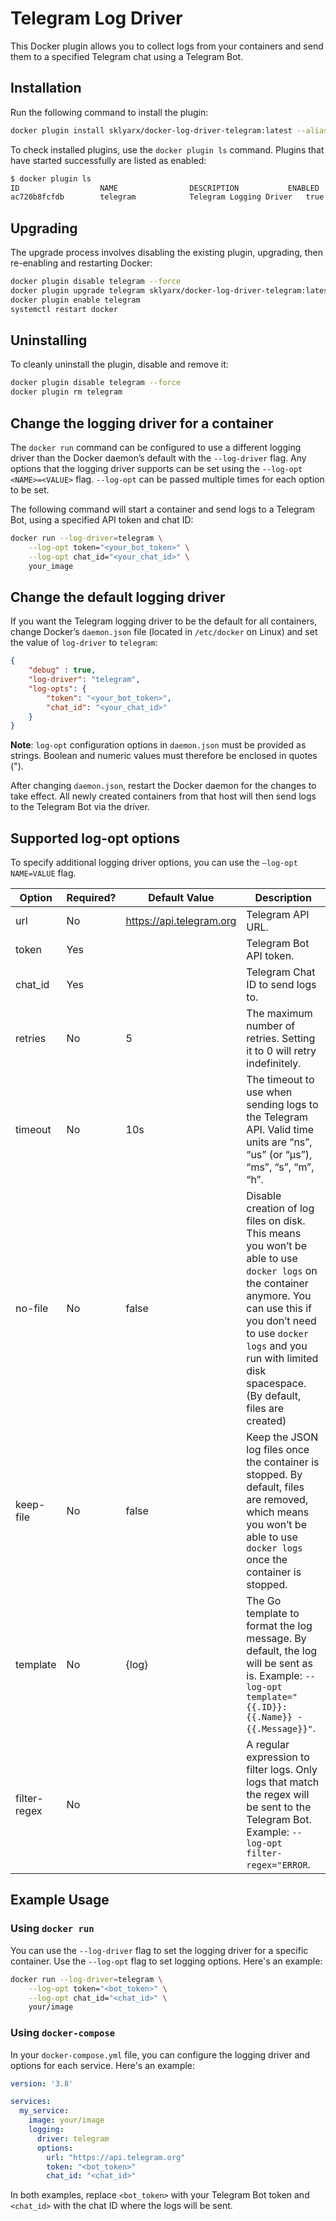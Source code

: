 # Telegram Log Driver

This Docker plugin allows you to collect logs from your containers and send them to a specified Telegram chat using a Telegram Bot.

## Installation

Run the following command to install the plugin:

```bash
docker plugin install sklyarx/docker-log-driver-telegram:latest --alias telegram --grant-all-permissions
```

To check installed plugins, use the `docker plugin ls` command. Plugins that have started successfully are listed as enabled:

```bash
$ docker plugin ls
ID                  NAME                DESCRIPTION           ENABLED
ac720b8fcfdb        telegram            Telegram Logging Driver   true
```

## Upgrading

The upgrade process involves disabling the existing plugin, upgrading, then re-enabling and restarting Docker:

```bash
docker plugin disable telegram --force
docker plugin upgrade telegram sklyarx/docker-log-driver-telegram:latest --grant-all-permissions
docker plugin enable telegram
systemctl restart docker
```

## Uninstalling

To cleanly uninstall the plugin, disable and remove it:

```bash
docker plugin disable telegram --force
docker plugin rm telegram
```

## Change the logging driver for a container

The `docker run` command can be configured to use a different logging driver than the Docker daemon’s default with the `--log-driver` flag. Any options that the logging driver supports can be set using the `--log-opt <NAME>=<VALUE>` flag. `--log-opt` can be passed multiple times for each option to be set.

The following command will start a container and send logs to a Telegram Bot, using a specified API token and chat ID:

```bash
docker run --log-driver=telegram \
    --log-opt token="<your_bot_token>" \
    --log-opt chat_id="<your_chat_id>" \
    your_image
```

## Change the default logging driver

If you want the Telegram logging driver to be the default for all containers, change Docker’s `daemon.json` file (located in `/etc/docker` on Linux) and set the value of `log-driver` to `telegram`:

```json
{
    "debug" : true,
    "log-driver": "telegram",
    "log-opts": {
        "token": "<your_bot_token>",
        "chat_id": "<your_chat_id>"
    }
}
```

**Note**: `log-opt` configuration options in `daemon.json` must be provided as strings. Boolean and numeric values must therefore be enclosed in quotes (").

After changing `daemon.json`, restart the Docker daemon for the changes to take effect. All newly created containers from that host will then send logs to the Telegram Bot via the driver.

## Supported log-opt options

To specify additional logging driver options, you can use the `–log-opt NAME=VALUE` flag.

| Option       | Required? | Default Value            | Description                                                                                                                                                                                                                                          |
|--------------|-----------|--------------------------|------------------------------------------------------------------------------------------------------------------------------------------------------------------------------------------------------------------------------------------------------|
| url          | No        | https://api.telegram.org | Telegram API URL.                                                                                                                                                                                                                                    |
| token        | Yes       |                          | Telegram Bot API token.                                                                                                                                                                                                                              |
| chat_id      | Yes       |                          | Telegram Chat ID to send logs to.                                                                                                                                                                                                                    |
| retries      | No        | 5                        | The maximum number of retries. Setting it to 0 will retry indefinitely.                                                                                                                                                                              |
| timeout      | No        | 10s                      | The timeout to use when sending logs to the Telegram API. Valid time units are “ns”, “us” (or “µs”), “ms”, “s”, “m”, “h”.                                                                                                                            |
| no-file      | No        | false                    | Disable creation of log files on disk. This means you won’t be able to use `docker logs` on the container anymore. You can use this if you don’t need to use `docker logs` and you run with limited disk spacespace. (By default, files are created) |
| keep-file    | No        | false                    | Keep the JSON log files once the container is stopped. By default, files are removed, which means you won’t be able to use `docker logs` once the container is stopped.                                                                              |
| template     | No        | {log}                    | The Go template to format the log message. By default, the log will be sent as is. Example: `--log-opt template="{{.ID}}: {{.Name}} - {{.Message}}"`.                                                                                                |
| filter-regex | No        |                          | A regular expression to filter logs. Only logs that match the regex will be sent to the Telegram Bot. Example: `--log-opt filter-regex="ERROR`.                                                                                                      |WARN"`.

## Example Usage

### Using `docker run`

You can use the `--log-driver` flag to set the logging driver for a specific container. Use the `--log-opt` flag to set logging options. Here's an example:

```bash
docker run --log-driver=telegram \
    --log-opt token="<bot_token>" \
    --log-opt chat_id="<chat_id>" \
    your/image
```

### Using `docker-compose`

In your `docker-compose.yml` file, you can configure the logging driver and options for each service. Here's an example:

```yaml
version: '3.8'

services:
  my_service:
    image: your/image
    logging:
      driver: telegram
      options:
        url: "https://api.telegram.org"
        token: "<bot_token>"
        chat_id: "<chat_id>"
```

In both examples, replace `<bot_token>` with your Telegram Bot token and `<chat_id>` with the chat ID where the logs will be sent.